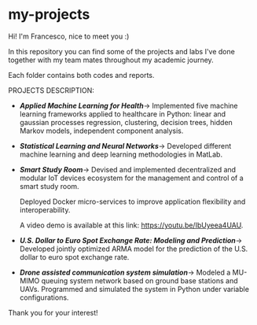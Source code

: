 # my-projects
Hi! I'm Francesco, nice to meet you :)

In this repository you can find some of the projects and labs I've done together with my team mates throughout my academic journey.

Each folder contains both codes and reports.


PROJECTS DESCRIPTION:

- ***Applied Machine Learning for Health***->
  Implemented five machine learning frameworks applied to healthcare in Python: linear and gaussian processes regression, clustering, decision trees, hidden Markov models, independent 
  component analysis.

- ***Statistical Learning and Neural Networks***->
  Developed different machine learning and deep learning methodologies in MatLab.

- ***Smart Study Room***->
  Devised and implemented decentralized and modular IoT devices ecosystem for the management and control of a smart study room.

  Deployed Docker micro-services to improve application flexibility and interoperability.

  A video demo is available at this link: https://youtu.be/IbUyeea4UAU.

- ***U.S. Dollar to Euro Spot Exchange Rate: Modeling and Prediction***->
  Developed jointly optimized ARMA model for the prediction of the U.S. dollar to euro spot exchange rate.

- ***Drone assisted communication system simulation***->
  Modeled a MU-MIMO queuing system network based on ground base stations and UAVs. Programmed and simulated the system in Python under variable configurations.


Thank you for your interest! 



